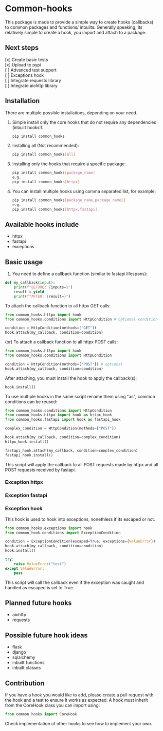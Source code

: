 # Common-hooks

This package is made to provide a simple way to create hooks (callbacks) to common packages and functions/ inbuilts.
Generally speaking, its relatively simple to create a hook, you import and attach to a package.

## Next steps

[x] Create basic tests<br>
[x] Upload to pypi<br>
[ ] Advanced test support<br>
[ ] Exceptions hook<br>
[ ] Integrate requests library<br>
[ ] Integrate aiohttp library<br>

## Installation

There are multiple possible installations, depending on your need.

1. Simple install only the core hooks that do not require any dependencies (inbuilt hooks!):

    ```bash
    pip install common_hooks
    ```

2. Installing all (Not recommended):

    ```bash
    pip install common_hooks[all]
    ```

3. Installing only the hooks that require a specific package:

    ```bash
    pip install common_hooks[package_name]
    e.g.
    pip install common_hooks[httpx]
    ```

4. You can install multiple hooks using comma separated list, for example:

    ```bash
    pip install common_hooks[package_name,package_name2]
    e.g.
    pip install common_hooks[httpx,fastapi]
    ```

## Available hooks include

- httpx
- fastapi
- exceptions

## Basic usage

1. You need to define a callback function (similar to fastapi lifespans):

```python
def my_callback(input):
    print(f"BEFORE: {inputs=}")
    result = yield
    print(f"AFTER: {result=}")
```

To attach the callback function to all httpx GET calls:

```python
from common_hooks.httpx import hook
from common_hooks.conditions import HttpCondition # optional condition

condition = HttpCondition(methods=["GET"])
hook.attach(my_callback, condition=condition)
```

(or) To attach a callback function to all httpx POST calls:

```python
from common_hooks.httpx import hook
from common_hooks.conditions import HttpCondition

condition = HttpCondition(methods=["POST"]) # optional
hook.attach(my_callback, condition=condition)
```

After attaching, you must install the hook to apply the callback(s):

```python
hook.install()
```

To use multiple hooks in the same script rename them using "as", common conditions can be reused:

```python
from common_hooks.conditions import HttpCondition
from common_hooks.httpx import hook as httpx_hook
from common_hooks.fastapi import hook as fastapi_hook

complex_condition = HttpCondition(methods=["POST"])

hook.attach(my_callback, condition=complex_condition)
httpx_hook.install()

fastapi_hook.attach(my_callback, condition=complex_condition)
fastapi_hook.install()
```

This script will apply the callback to all POST requests made by httpx and all POST requests received by fastapi.

### Exception httpx

### Exception fastapi

### Exception hook

This hook is used to hook into exceptions, nonethless if its escaped or not.

```python
from common_hooks.exceptions import hook
from common_hook.conditions import ExceptionCondition

condition = ExceptionCondition(escaped=True, exceptions={ValueError})
hook.attach(my_callback, condition=condition)
hook.install()

try:
    raise ValueError("test")
except ValueError:
    pass
```

This script will call the callback even if the exception was caught and handled as escaped is set to True.


## Planned future hooks

- aiohttp
- requests

## Possible future hook ideas

- flask
- django
- sqlalchemy
- inbuilt functions
- inbuilt classes

## Contribution

If you have a hook you would like to add, please create a pull request with the hook and a test to ensure it works as expected.
A hook must inherit from the CoreHook class you can import using:

```python
from common_hooks import CoreHook
```

Check implementation of other hooks to see how to implement your own.
